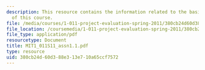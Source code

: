 ```yaml
---
description: This resource contains the information related to the basic concepts
  of this course.
file: /media/courses/1-011-project-evaluation-spring-2011/380cb24d60d388e313e710a65ccf7572_MIT1_011S11_assn1.1.pdf
file_location: /coursemedia/1-011-project-evaluation-spring-2011/380cb24d60d388e313e710a65ccf7572_MIT1_011S11_assn1.1.pdf
file_type: application/pdf
resourcetype: Document
title: MIT1_011S11_assn1.1.pdf
type: resource
uid: 380cb24d-60d3-88e3-13e7-10a65ccf7572
---
```

